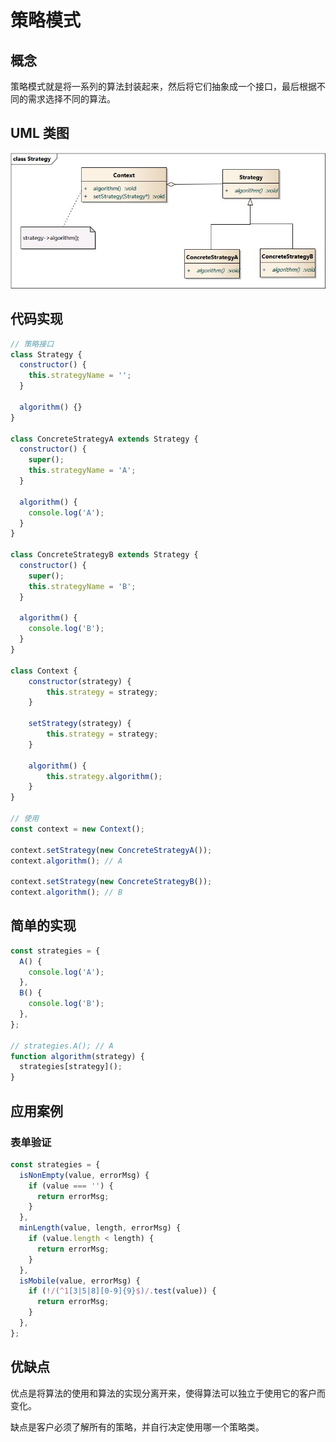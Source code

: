# 策略模式

## 概念

策略模式就是将一系列的算法封装起来，然后将它们抽象成一个接口，最后根据不同的需求选择不同的算法。

## UML 类图

![](imgs/2023-08-05-17-05-10.png)

## 代码实现

```js
// 策略接口
class Strategy {
  constructor() {
    this.strategyName = '';
  }

  algorithm() {}
}

class ConcreteStrategyA extends Strategy {
  constructor() {
    super();
    this.strategyName = 'A';
  }

  algorithm() {
    console.log('A');
  }
}

class ConcreteStrategyB extends Strategy {
  constructor() {
    super();
    this.strategyName = 'B';
  }

  algorithm() {
    console.log('B');
  }
}

class Context {
    constructor(strategy) {
        this.strategy = strategy;
    }
    
    setStrategy(strategy) {
        this.strategy = strategy;
    }
    
    algorithm() {
        this.strategy.algorithm();
    }
}

// 使用
const context = new Context();

context.setStrategy(new ConcreteStrategyA());
context.algorithm(); // A

context.setStrategy(new ConcreteStrategyB());
context.algorithm(); // B
```

## 简单的实现 

```js
const strategies = {
  A() {
    console.log('A');
  },
  B() {
    console.log('B');
  },
};

// strategies.A(); // A
function algorithm(strategy) {
  strategies[strategy]();
}
```

## 应用案例

### 表单验证

```js
const strategies = {
  isNonEmpty(value, errorMsg) {
    if (value === '') {
      return errorMsg;
    }
  },
  minLength(value, length, errorMsg) {
    if (value.length < length) {
      return errorMsg;
    }
  },
  isMobile(value, errorMsg) {
    if (!/(^1[3|5|8][0-9]{9}$)/.test(value)) {
      return errorMsg;
    }
  },
};
```

## 优缺点

优点是将算法的使用和算法的实现分离开来，使得算法可以独立于使用它的客户而变化。

缺点是客户必须了解所有的策略，并自行决定使用哪一个策略类。
